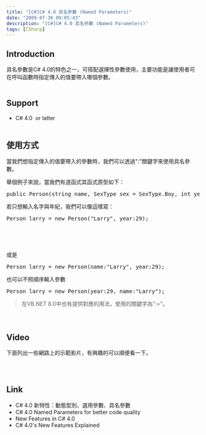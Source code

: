 ```yaml
---
title: "[C#]C# 4.0 具名參數 (Named Parameters)"
date: "2009-07-30 09:05:43"
description: "[C#]C# 4.0 具名參數 (Named Parameters)"
tags: [CSharp]
---
```


<h2>Introduction</h2>  <p>具名參數是C# 4.0的特色之一，可搭配選擇性參數使用，主要功能是讓使用者可在呼叫函數時指定傳入的值要帶入哪個參數。    <br /> </p>  <h2>Support</h2>  <ul>   <li>C# 4.0  or latter      <br /> </li> </ul>  <h2>使用方式</h2>  <p>當我們想指定傳入的值要帶入的參數時，我們可以透過":"關鍵字來使用具名參數。</p>  <p>舉個例子來說，當我們有道函式其函式原型如下：</p>  <div style="padding-bottom: 0px; margin: 0px; padding-left: 0px; padding-right: 0px; display: inline; float: none; padding-top: 0px" id="scid:812469c5-0cb0-4c63-8c15-c81123a09de7:daf181e4-b8ff-459d-9200-f527aee7499d" class="wlWriterSmartContent">   <pre class="c#:nocontrols" name="code">public Person(string name, SexType sex = SexType.Boy, int year = 18)</pre>
</div>

<p>若只想輸入名字與年紀，我們可以像這樣寫：</p>

<div style="padding-bottom: 0px; margin: 0px; padding-left: 0px; padding-right: 0px; display: inline; float: none; padding-top: 0px" id="scid:812469c5-0cb0-4c63-8c15-c81123a09de7:92e80619-f4e1-43c6-a2b4-f01abddea138" class="wlWriterSmartContent">
  <pre class="c#:nocontrols" name="code">Person larry = new Person("Larry", year:29);</pre>
</div>

<p> </p>

<p> </p>

<p>或是</p>

<div style="padding-bottom: 0px; margin: 0px; padding-left: 0px; padding-right: 0px; display: inline; float: none; padding-top: 0px" id="scid:812469c5-0cb0-4c63-8c15-c81123a09de7:9189268e-21e8-4af8-9451-4f54c690b9a1" class="wlWriterSmartContent">
  <pre class="c#:nocontrols" name="code">Person larry = new Person(name:"Larry", year:29);</pre>
</div>

<p>也可以不照順序輸入參數</p>

<div style="padding-bottom: 0px; margin: 0px; padding-left: 0px; padding-right: 0px; display: inline; float: none; padding-top: 0px" id="scid:812469c5-0cb0-4c63-8c15-c81123a09de7:e1172c32-ca02-4bd8-9f49-93f84f7a8aaa" class="wlWriterSmartContent">
  <pre class="c:nocontrols" name="code">Person larry = new Person(year:29, name:"Larry");</pre>
</div>

<blockquote>
  <p>在VB.NET 8.0中也有提供對應的用法，使用的關鍵字為":="。</p>
</blockquote>

<h4> </h4>

<h2>Video</h2>

<p>下面列出一些網路上的示範影片，有興趣的可以順便看一下。</p>

<div style="padding-bottom: 0px; margin: 0px; padding-left: 0px; padding-right: 0px; display: inline; float: none; padding-top: 0px" id="scid:5737277B-5D6D-4f48-ABFC-DD9C333F4C5D:8161eba9-0ffd-4874-b5f2-eb45e269fe4c" class="wlWriterEditableSmartContent"><div id="985fdc2e-f478-45b7-ab55-ba6b62707c01" style="margin: 0px; padding: 0px; display: inline;"><div><img src="\images\posts\9732ideo3329c488da15.jpg" style="border-style: none" galleryimg="no" onload="var downlevelDiv = document.getElementById('985fdc2e-f478-45b7-ab55-ba6b62707c01'); downlevelDiv.innerHTML = &quot;&lt;div&gt;&lt;object width=\&quot;425\&quot; height=\&quot;355\&quot;&gt;&lt;param name=\&quot;movie\&quot; value=\&quot;http://www.youtube.com/v/vDHIPeLaREQ&amp;hl=en\&quot;&gt;&lt;\/param&gt;&lt;embed src=\&quot;http://www.youtube.com/v/vDHIPeLaREQ&amp;hl=en\&quot; type=\&quot;application/x-shockwave-flash\&quot; width=\&quot;425\&quot; height=\&quot;355\&quot;&gt;&lt;\/embed&gt;&lt;\/object&gt;&lt;\/div&gt;&quot;;" alt="" /></div></div></div>

<div style="padding-bottom: 0px; margin: 0px; padding-left: 0px; padding-right: 0px; display: inline; float: none; padding-top: 0px" id="scid:5737277B-5D6D-4f48-ABFC-DD9C333F4C5D:6bfbd5b4-593d-43eb-814c-d5e7f5543f98" class="wlWriterEditableSmartContent"><div id="df438a79-81e3-4b8f-8182-5c99a6a1330e" style="margin: 0px; padding: 0px; display: inline;"><div><img src="\images\posts\9732ideo7e6ac25a3a9d.jpg" style="border-style: none" galleryimg="no" onload="var downlevelDiv = document.getElementById('df438a79-81e3-4b8f-8182-5c99a6a1330e'); downlevelDiv.innerHTML = &quot;&lt;div&gt;&lt;object width=\&quot;425\&quot; height=\&quot;355\&quot;&gt;&lt;param name=\&quot;movie\&quot; value=\&quot;http://www.youtube.com/v/8RN14Rgrw5w&amp;hl=en\&quot;&gt;&lt;\/param&gt;&lt;embed src=\&quot;http://www.youtube.com/v/8RN14Rgrw5w&amp;hl=en\&quot; type=\&quot;application/x-shockwave-flash\&quot; width=\&quot;425\&quot; height=\&quot;355\&quot;&gt;&lt;\/embed&gt;&lt;\/object&gt;&lt;\/div&gt;&quot;;" alt="" /></div></div></div>

<div style="padding-bottom: 0px; margin: 0px; padding-left: 0px; padding-right: 0px; display: inline; float: none; padding-top: 0px" id="scid:5737277B-5D6D-4f48-ABFC-DD9C333F4C5D:7b4beedb-7133-46fb-b832-6f6d4fcae3e4" class="wlWriterEditableSmartContent"><div id="c6e7f0a8-44a1-4267-bcc2-26b3c459997e" style="margin: 0px; padding: 0px; display: inline;"><div><img src="\images\posts\9732ideoaade64e08bd3.jpg" style="border-style: none" galleryimg="no" onload="var downlevelDiv = document.getElementById('c6e7f0a8-44a1-4267-bcc2-26b3c459997e'); downlevelDiv.innerHTML = &quot;&lt;div&gt;&lt;object width=\&quot;425\&quot; height=\&quot;355\&quot;&gt;&lt;param name=\&quot;movie\&quot; value=\&quot;http://www.youtube.com/v/rSekCQIDDbE&amp;hl=en\&quot;&gt;&lt;\/param&gt;&lt;embed src=\&quot;http://www.youtube.com/v/rSekCQIDDbE&amp;hl=en\&quot; type=\&quot;application/x-shockwave-flash\&quot; width=\&quot;425\&quot; height=\&quot;355\&quot;&gt;&lt;\/embed&gt;&lt;\/object&gt;&lt;\/div&gt;&quot;;" alt="" /></div></div></div>

<p> </p>

<h2>Link</h2>

<ul>
  <li>C# 4.0 新特性：動態型別、選用參數、具名參數</li>

  <li>C# 4.0 Named Parameters for better code quality</li>

  <li>New Features in C# 4.0</li>

  <li>C# 4.0's New Features Explained</li>
</ul>
